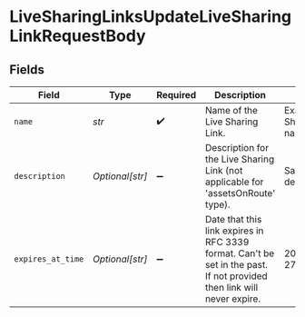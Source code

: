 # LiveSharingLinksUpdateLiveSharingLinkRequestBody


## Fields

| Field                                                                                                                  | Type                                                                                                                   | Required                                                                                                               | Description                                                                                                            | Example                                                                                                                |
| ---------------------------------------------------------------------------------------------------------------------- | ---------------------------------------------------------------------------------------------------------------------- | ---------------------------------------------------------------------------------------------------------------------- | ---------------------------------------------------------------------------------------------------------------------- | ---------------------------------------------------------------------------------------------------------------------- |
| `name`                                                                                                                 | *str*                                                                                                                  | :heavy_check_mark:                                                                                                     | Name of the Live Sharing Link.                                                                                         | Example Live Sharing Link name                                                                                         |
| `description`                                                                                                          | *Optional[str]*                                                                                                        | :heavy_minus_sign:                                                                                                     | Description for the Live Sharing Link (not applicable for 'assetsOnRoute' type).                                       | Sample description                                                                                                     |
| `expires_at_time`                                                                                                      | *Optional[str]*                                                                                                        | :heavy_minus_sign:                                                                                                     | Date that this link expires in RFC 3339 format. Can't be set in the past. If not provided then link will never expire. | 2020-01-27T07:06:25Z                                                                                                   |